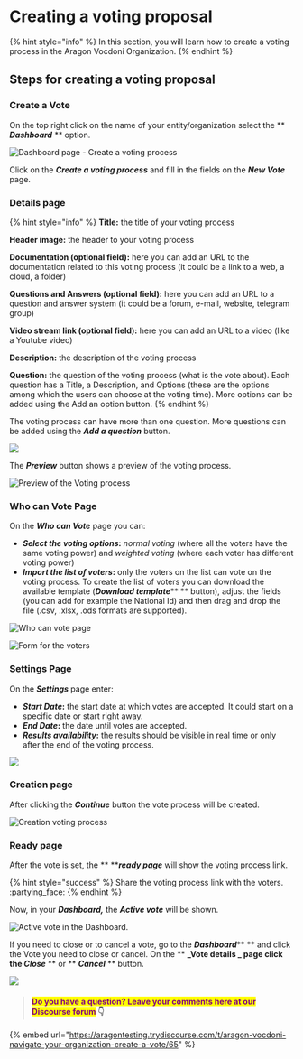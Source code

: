 # Creating a voting proposal

{% hint style="info" %}
In this section, you will learn how to create a voting process in the Aragon Vocdoni Organization.
{% endhint %}

## Steps for creating a voting proposal

### Create a Vote

On the top right click on the name of your entity/organization select the ** **_**Dashboard**_** ** option.

![Dashboard page - Create a voting process](<../../../../.gitbook/assets/Schermata 2022-03-07 alle 14.40.42.png>)

Click on the _**Create a voting process**_ and fill in the fields on the _**New Vote**_ page.

### Details page

{% hint style="info" %}
**Title:** the title of your voting process

**Header image:** the header to your voting process

**Documentation (optional field):** here you can add an URL to the documentation related to this voting process (it could be a link to a web, a cloud,  a folder)

**Questions and Answers (optional field):** here you can add an URL to a question and answer system (it could be a forum, e-mail, website, telegram group)

**Video stream link (optional field):** here you can add an URL to a video (like a Youtube video)

**Description:** the description of the voting process

**Question:** the question of the voting process (what is the vote about). Each question has a Title, a Description, and Options (these are the options among which the users can choose at the voting time). More options can be added using the Add an option button.
{% endhint %}

The voting process can have more than one question. More questions can be added using the _**Add a question**_ button.

![](<../../../../.gitbook/assets/Schermata 2022-03-07 alle 14.45.39.png>)

The _**Preview**_ button shows a preview of the voting process.

![Preview of the Voting process](<../../../../.gitbook/assets/Schermata 2022-03-07 alle 15.01.20.png>)

### Who can Vote Page

On the _**Who can Vote**_ page you can:

* _**Select the voting options**_**:** _normal voting_ (where all the voters have the same voting power) and _weighted voting_ (where each voter has different voting power)
* _**Import the list of voters**_**:** only the voters on the list can vote on the voting process. To create the list of voters you can download the available template (_**Download template**_** ** button), adjust the fields (you can add for example the National Id) and then drag and drop the file (.csv, .xlsx, .ods formats are supported).

![Who can vote page](<../../../../.gitbook/assets/Schermata 2022-03-07 alle 15.04.01.png>)

![Form for the voters](<../../../../.gitbook/assets/Schermata 2022-03-07 alle 15.16.18.png>)

### Settings Page

On the _**Settings**_ page enter:

* _**Start Date**_**:** the start date at which votes are accepted. It could start on a specific date or start right away.
* _**End Date**_**:** the date until votes are accepted.
* _**Results availability**_**:** the results should be visible in real time or only after the end of the voting process.

![](<../../../../.gitbook/assets/Schermata 2022-03-07 alle 15.29.49.png>)



### Creation page

After clicking the _**Continue**_ button the vote process will be created.&#x20;

![Creation voting process](<../../../../.gitbook/assets/Schermata 2022-03-07 alle 15.35.10.png>)

### Ready page

After the vote is set, the ** **_**ready page**_ will show the voting process link.&#x20;

{% hint style="success" %}
Share the voting process link with the voters. :partying\_face:
{% endhint %}

Now, in your _**Dashboard,**_ the _**Active vote**_ will be shown.&#x20;

![Active vote in the Dashboard.](<../../../../.gitbook/assets/Schermata 2022-03-07 alle 15.39.41.png>)

If you need to close or to cancel a vote, go to the _**Dashboard**_** ** and click the Vote you need to close or cancel. On the ** **_**Vote details** _ page click the _**Close**_** ** or ** **_**Cancel**_** ** button.

![](<../../../../.gitbook/assets/Schermata 2022-03-07 alle 23.05.59.png>)

> #### <mark style="color:purple;">Do you have a question? Leave your comments here at our Discourse forum</mark> 👇

{% embed url="https://aragontesting.trydiscourse.com/t/aragon-vocdoni-navigate-your-organization-create-a-vote/65" %}
